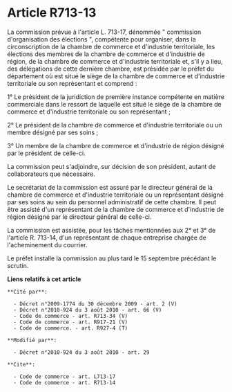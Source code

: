 # Article R713-13

La commission prévue à l'article L. 713-17, dénommée " commission d'organisation des élections ", compétente pour organiser,
dans la circonscription de la chambre de commerce et d'industrie territoriale, les élections des membres de la chambre de
commerce et d'industrie de région, de la chambre de commerce et d'industrie territoriale et, s'il y a lieu, des délégations
de cette dernière chambre, est présidée par le préfet du département où est situé le siège de la chambre de commerce et
d'industrie territoriale ou son représentant et comprend : 

1° Le président de la juridiction de première instance compétente en matière commerciale dans le ressort de laquelle est
situé le siège de la chambre de commerce et d'industrie territoriale ou son représentant ; 

2° Le président de la chambre de commerce et d'industrie territoriale ou un membre désigné par ses soins ; 

3° Un membre de la chambre de commerce et d'industrie de région désigné par le président de celle-ci. 

La commission peut s'adjoindre, sur décision de son président, autant de collaborateurs que nécessaire. 

Le secrétariat de la commission est assuré par le directeur général de la chambre de commerce et d'industrie territoriale ou
un représentant désigné par ses soins au sein du personnel administratif de cette chambre. Il peut être assisté d'un
représentant de la chambre de commerce et d'industrie de région désigné par le directeur général de celle-ci. 

La commission est assistée, pour les tâches mentionnées aux 2° et 3° de l'article R. 713-14, d'un représentant de chaque
entreprise chargée de l'acheminement du courrier. 

Le préfet installe la commission au plus tard le 15 septembre précédant le scrutin.

**Liens relatifs à cet article**

	**Cité par**:

	  - Décret n°2009-1774 du 30 décembre 2009 - art. 2 (V)
	  - Décret n°2010-924 du 3 août 2010 - art. 66 (V)
	  - Code de commerce - art. R713-34 (V)
	  - Code de commerce - art. R917-21 (V)
	  - Code de commerce. - art. R927-4 (T)

	**Modifié par**:

	  - Décret n°2010-924 du 3 août 2010 - art. 29

	**Cite**:

	  - Code de commerce - art. L713-17
	  - Code de commerce - art. R713-14
